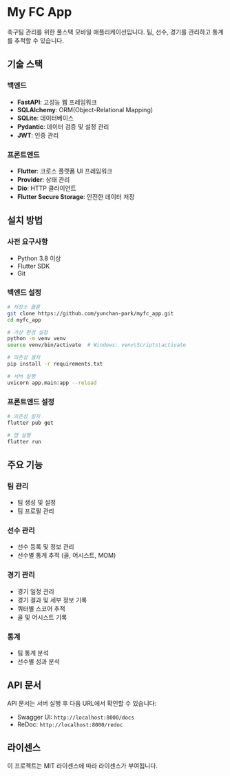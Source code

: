 # My FC App

축구팀 관리를 위한 풀스택 모바일 애플리케이션입니다. 팀, 선수, 경기를 관리하고 통계를 추적할 수 있습니다.

## 기술 스택

### 백엔드
- **FastAPI**: 고성능 웹 프레임워크
- **SQLAlchemy**: ORM(Object-Relational Mapping)
- **SQLite**: 데이터베이스
- **Pydantic**: 데이터 검증 및 설정 관리
- **JWT**: 인증 관리

### 프론트엔드
- **Flutter**: 크로스 플랫폼 UI 프레임워크
- **Provider**: 상태 관리
- **Dio**: HTTP 클라이언트
- **Flutter Secure Storage**: 안전한 데이터 저장

## 설치 방법

### 사전 요구사항
- Python 3.8 이상
- Flutter SDK
- Git

### 백엔드 설정
```bash
# 저장소 클론
git clone https://github.com/yunchan-park/myfc_app.git
cd myfc_app

# 가상 환경 설정
python -m venv venv
source venv/bin/activate  # Windows: venv\Scripts\activate

# 의존성 설치
pip install -r requirements.txt

# 서버 실행
uvicorn app.main:app --reload
```

### 프론트엔드 설정
```bash
# 의존성 설치
flutter pub get

# 앱 실행
flutter run
```

## 주요 기능

### 팀 관리
- 팀 생성 및 설정
- 팀 프로필 관리

### 선수 관리
- 선수 등록 및 정보 관리
- 선수별 통계 추적 (골, 어시스트, MOM)

### 경기 관리
- 경기 일정 관리
- 경기 결과 및 세부 정보 기록
- 쿼터별 스코어 추적
- 골 및 어시스트 기록

### 통계
- 팀 통계 분석
- 선수별 성과 분석

## API 문서

API 문서는 서버 실행 후 다음 URL에서 확인할 수 있습니다:
- Swagger UI: `http://localhost:8000/docs`
- ReDoc: `http://localhost:8000/redoc`

## 라이센스

이 프로젝트는 MIT 라이센스에 따라 라이센스가 부여됩니다.
